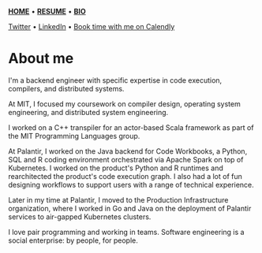 [**HOME**](README.md) • [**RESUME**](resume.md) • [**BIO**](bio.md)

[Twitter](https://twitter.com/jcmaunsell) • [LinkedIn](https://www.linkedin.com/in/j-maunsell-2583a8103) • [Book time with me on Calendly](https://calendly.com/jcmaunsell)

# About me

I'm a backend engineer with specific expertise in code execution, compilers, and distributed systems.

At MIT, I focused my coursework on compiler design, operating system engineering, and distributed system engineering.

I worked on a C++ transpiler for an actor-based Scala framework as part of the MIT Programming Languages group.

At Palantir, I worked on the Java backend for Code Workbooks, a Python, SQL and R coding environment orchestrated via Apache Spark on top of Kubernetes. 
I worked on the product's Python and R runtimes and rearchitected the product's code execution graph.
I also had a lot of fun designing workflows to support users with a range of technical experience.

Later in my time at Palantir, I moved to the Production Infrastructure organization, where I worked in Go and Java on the deployment of Palantir services to air-gapped Kubernetes clusters.

I love pair programming and working in teams. Software engineering is a social enterprise: by people, for people.
